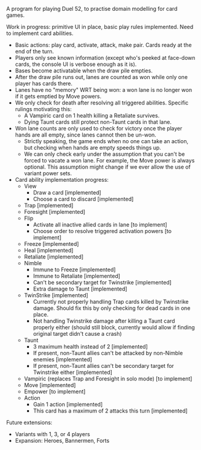 A program for playing Duel 52, to practise domain modelling for card games.

Work in progress: primitive UI in place, basic play rules implemented. Need to implement card abilities.

- Basic actions: play card, activate, attack, make pair. Cards ready at the end of the turn.
- Players only see known information (except who's peeked at face-down cards, the console UI is verbose enough as it is).
- Bases become activatable when the draw pile empties.
- After the draw pile runs out, lanes are counted as won while only one player has cards there.
- Lanes have no "memory" WRT being won: a won lane is no longer won if it gets emptied by Move powers.
- We only check for death after resolving all triggered abilities. Specific rulings motivating this:
  - A Vampiric card on 1 health killing a Retaliate survives.
  - Dying Taunt cards still protect non-Taunt cards in that lane.
- Won lane counts are only used to check for victory once the player hands are all empty, since lanes cannot then be un-won.
  - Strictly speaking, the game ends when no one can take an action, but checking when hands are empty speeds things up.
  - We can only check early under the assumption that you can't be forced to vacate a won lane. For example, the Move power is always optional. This assumption might change if we ever allow the use of variant power sets.
- Card ability implementation progress:
  - View
    - Draw a card [implemented]
    - Choose a card to discard [implemented]
  - Trap [implemented]
  - Foresight [implemented]
  - Flip
    - Activate all inactive allied cards in lane [to implement]
    - Choose order to resolve triggered activation powers [to implement]
  - Freeze [implemented]
  - Heal [implemented]
  - Retaliate [implemented]
  - Nimble
    - Immune to Freeze [implemented]
    - Immune to Retaliate [implemented]
    - Can't be secondary target for Twinstrike [implemented]
    - Extra damage to Taunt [implemented]
  - TwinStrike [implemented]
    - Currently not properly handling Trap cards killed by Twinstrike damage. Should fix this by only checking for dead cards in one place.
    - Not handling Twinstrike damage after killing a Taunt card properly either (should still block, currently would allow if finding original target didn't cause a crash)
  - Taunt
    - 3 maximum health instead of 2 [implemented]
    - If present, non-Taunt allies can't be attacked by non-Nimble enemies [implemented]
    - If present, non-Taunt allies can't be secondary target for Twinstrike either [implemented]
  - Vampiric (replaces Trap and Foresight in solo mode) [to implement]
  - Move [implemented]
  - Empower [to implement]
  - Action
    - Gain 1 action [implemented]
    - This card has a maximum of 2 attacks this turn [implemented]

Future extensions:

- Variants with 1, 3, or 4 players
- Expansion: Heroes, Bannermen, Forts
